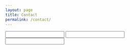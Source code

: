```yaml
---
layout: page
title: Contact
permalink: /contact/
---
```


<form action="https://formspree.io/repaircafe.skane@gmail.com" method="POST" />
<input type="text" name="Name">
<input type="text" name="Email">
<input type="text" name="Problem">
